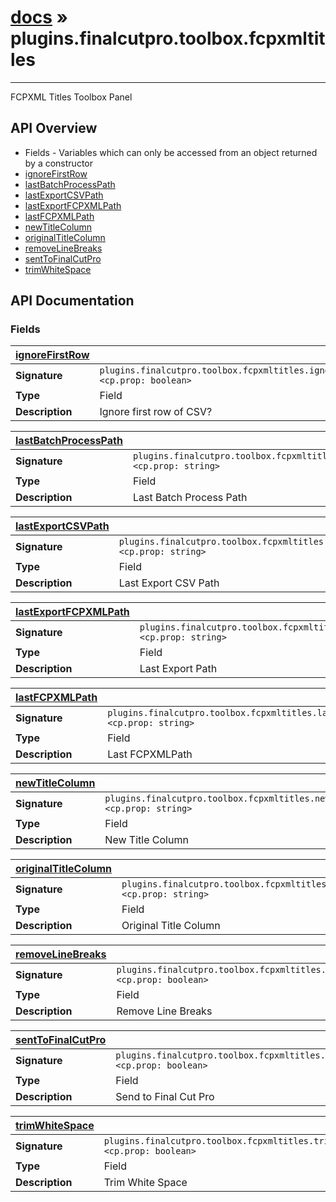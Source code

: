 # [docs](index.md) » plugins.finalcutpro.toolbox.fcpxmltitles
---

FCPXML Titles Toolbox Panel

## API Overview
* Fields - Variables which can only be accessed from an object returned by a constructor
 * [ignoreFirstRow](#ignoreFirstRow)
 * [lastBatchProcessPath](#lastBatchProcessPath)
 * [lastExportCSVPath](#lastExportCSVPath)
 * [lastExportFCPXMLPath](#lastExportFCPXMLPath)
 * [lastFCPXMLPath](#lastFCPXMLPath)
 * [newTitleColumn](#newTitleColumn)
 * [originalTitleColumn](#originalTitleColumn)
 * [removeLineBreaks](#removeLineBreaks)
 * [sentToFinalCutPro](#sentToFinalCutPro)
 * [trimWhiteSpace](#trimWhiteSpace)

## API Documentation

### Fields

| [ignoreFirstRow](#ignoreFirstRow)         |                                                                                     |
| --------------------------------------------|-------------------------------------------------------------------------------------|
| **Signature**                               | `plugins.finalcutpro.toolbox.fcpxmltitles.ignoreFirstRow <cp.prop: boolean>`                                                                    |
| **Type**                                    | Field                                                                     |
| **Description**                             | Ignore first row of CSV?                                                                     |

| [lastBatchProcessPath](#lastBatchProcessPath)         |                                                                                     |
| --------------------------------------------|-------------------------------------------------------------------------------------|
| **Signature**                               | `plugins.finalcutpro.toolbox.fcpxmltitles.lastBatchProcessPath <cp.prop: string>`                                                                    |
| **Type**                                    | Field                                                                     |
| **Description**                             | Last Batch Process Path                                                                     |

| [lastExportCSVPath](#lastExportCSVPath)         |                                                                                     |
| --------------------------------------------|-------------------------------------------------------------------------------------|
| **Signature**                               | `plugins.finalcutpro.toolbox.fcpxmltitles.lastExportCSVPath <cp.prop: string>`                                                                    |
| **Type**                                    | Field                                                                     |
| **Description**                             | Last Export CSV Path                                                                     |

| [lastExportFCPXMLPath](#lastExportFCPXMLPath)         |                                                                                     |
| --------------------------------------------|-------------------------------------------------------------------------------------|
| **Signature**                               | `plugins.finalcutpro.toolbox.fcpxmltitles.lastExportFCPXMLPath <cp.prop: string>`                                                                    |
| **Type**                                    | Field                                                                     |
| **Description**                             | Last Export Path                                                                     |

| [lastFCPXMLPath](#lastFCPXMLPath)         |                                                                                     |
| --------------------------------------------|-------------------------------------------------------------------------------------|
| **Signature**                               | `plugins.finalcutpro.toolbox.fcpxmltitles.lastFCPXMLPath <cp.prop: string>`                                                                    |
| **Type**                                    | Field                                                                     |
| **Description**                             | Last FCPXMLPath                                                                     |

| [newTitleColumn](#newTitleColumn)         |                                                                                     |
| --------------------------------------------|-------------------------------------------------------------------------------------|
| **Signature**                               | `plugins.finalcutpro.toolbox.fcpxmltitles.newTitleColumn <cp.prop: string>`                                                                    |
| **Type**                                    | Field                                                                     |
| **Description**                             | New Title Column                                                                     |

| [originalTitleColumn](#originalTitleColumn)         |                                                                                     |
| --------------------------------------------|-------------------------------------------------------------------------------------|
| **Signature**                               | `plugins.finalcutpro.toolbox.fcpxmltitles.originalTitleColumn <cp.prop: string>`                                                                    |
| **Type**                                    | Field                                                                     |
| **Description**                             | Original Title Column                                                                     |

| [removeLineBreaks](#removeLineBreaks)         |                                                                                     |
| --------------------------------------------|-------------------------------------------------------------------------------------|
| **Signature**                               | `plugins.finalcutpro.toolbox.fcpxmltitles.removeLineBreaks <cp.prop: boolean>`                                                                    |
| **Type**                                    | Field                                                                     |
| **Description**                             | Remove Line Breaks                                                                     |

| [sentToFinalCutPro](#sentToFinalCutPro)         |                                                                                     |
| --------------------------------------------|-------------------------------------------------------------------------------------|
| **Signature**                               | `plugins.finalcutpro.toolbox.fcpxmltitles.sentToFinalCutPro <cp.prop: boolean>`                                                                    |
| **Type**                                    | Field                                                                     |
| **Description**                             | Send to Final Cut Pro                                                                     |

| [trimWhiteSpace](#trimWhiteSpace)         |                                                                                     |
| --------------------------------------------|-------------------------------------------------------------------------------------|
| **Signature**                               | `plugins.finalcutpro.toolbox.fcpxmltitles.trimWhiteSpace <cp.prop: boolean>`                                                                    |
| **Type**                                    | Field                                                                     |
| **Description**                             | Trim White Space                                                                     |

